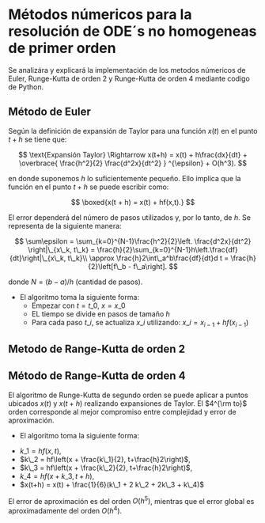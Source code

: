 # Métodos númericos para la resolución de ODE´s no homogeneas de primer orden

Se analizára y explicará la implementación de los metodos númericos de Euler, Runge-Kutta de orden 2 y Runge-Kutta de orden 4 mediante codigo de Python. 

## Método de Euler

Según la definición de expansión de Taylor para una función $x(t)$ en el punto $t+h$ se tiene que:
 
$$
\text{Expansión Taylor} \Rightarrow x(t+h) = x(t) + h\frac{dx}{dt} + \overbrace{ \frac{h^2}{2} \frac{d^2x}{dt^2} } ^{\epsilon} + O(h^3).
$$

en donde suponemos $h$ lo suficientemente pequeño. Ello implica que la función en el punto $t+h$ se puede escribir como:

$$
\boxed{x(t + h) = x(t) + hf(x,t).}
$$

El error dependerá del número de pasos utilizados y, por lo tanto, de $h$. Se representa de la siguiente manera:  

$$
\sum\epsilon = \sum_{k=0}^{N-1}\frac{h^2}{2}\left. \frac{d^2x}{dt^2} \right|\_{x\_k, t\_k} = \frac{h}{2}\sum_{k=0}^{N-1}h\left.\frac{df}{dt}\right|\_{x\_k, t\_k}\\
\approx \frac{h}2\int\_a^b\frac{df}{dt}d t = \frac{h}{2}\left[f\_b - f\_a\right].
$$

donde $N = (b-a)/h$ (cantidad de pasos). 

* El algoritmo toma la siguiente forma:
  - Empezar con $t = t\_0$, $x = x\_0$
  - EL tiempo se divide en pasos de tamaño $h$
  - Para cada paso $t\_i$, se actualiza $x\_i$ utilizando: $x\_i = x_{i-1} + hf(x_{i-1})$

## Metodo de Range-Kutta de orden 2 



## Método de Range-Kutta de orden 4

El algoritmo de Runge-Kutta de segundo orden se puede aplicar a puntos ubicados $x(t)$ y $x(t + h)$ realizando expansiones de Taylor. El $4^{\rm to}$ orden corresponde al mejor compromiso entre complejidad y error de aproximación.

* El algoritmo toma la siguiente forma:
- $k\_1 = hf(x, t)$,
- $k\_2 = hf\left(x + \frac{k\_1}{2}, t+\frac{h}2\right)$,
- $k\_3 = hf\left(x + \frac{k\_2}{2}, t+\frac{h}2\right)$,
- $k\_4 = hf\left(x + k\_3, t + h \right)$,
- $x(t+h) = x(t) + \frac{1}{6}(k\_1 + 2 k\_2 + 2k\_3 + k\_4)$

El error de aproximación es del orden $O(h^5)$, mientras que el error global es aproximadamente del orden $O(h^4)$.
    
